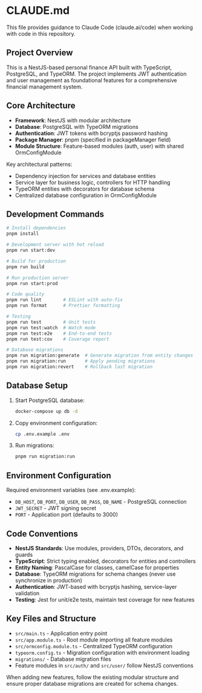 # CLAUDE.md

This file provides guidance to Claude Code (claude.ai/code) when working with code in this repository.

## Project Overview

This is a NestJS-based personal finance API built with TypeScript, PostgreSQL, and TypeORM. The project implements JWT authentication and user management as foundational features for a comprehensive financial management system.

## Core Architecture

- **Framework**: NestJS with modular architecture
- **Database**: PostgreSQL with TypeORM migrations
- **Authentication**: JWT tokens with bcryptjs password hashing
- **Package Manager**: pnpm (specified in packageManager field)
- **Module Structure**: Feature-based modules (auth, user) with shared OrmConfigModule

Key architectural patterns:
- Dependency injection for services and database entities
- Service layer for business logic, controllers for HTTP handling
- TypeORM entities with decorators for database schema
- Centralized database configuration in OrmConfigModule

## Development Commands

```bash
# Install dependencies
pnpm install

# Development server with hot reload
pnpm run start:dev

# Build for production
pnpm run build

# Run production server
pnpm run start:prod

# Code quality
pnpm run lint        # ESLint with auto-fix
pnpm run format      # Prettier formatting

# Testing
pnpm run test        # Unit tests
pnpm run test:watch  # Watch mode
pnpm run test:e2e    # End-to-end tests
pnpm run test:cov    # Coverage report

# Database migrations
pnpm run migration:generate  # Generate migration from entity changes
pnpm run migration:run       # Apply pending migrations
pnpm run migration:revert    # Rollback last migration
```

## Database Setup

1. Start PostgreSQL database:
   ```bash
   docker-compose up db -d
   ```

2. Copy environment configuration:
   ```bash
   cp .env.example .env
   ```

3. Run migrations:
   ```bash
   pnpm run migration:run
   ```

## Environment Configuration

Required environment variables (see .env.example):
- `DB_HOST`, `DB_PORT`, `DB_USER`, `DB_PASS`, `DB_NAME` - PostgreSQL connection
- `JWT_SECRET` - JWT signing secret
- `PORT` - Application port (defaults to 3000)

## Code Conventions

- **NestJS Standards**: Use modules, providers, DTOs, decorators, and guards
- **TypeScript**: Strict typing enabled, decorators for entities and controllers  
- **Entity Naming**: PascalCase for classes, camelCase for properties
- **Database**: TypeORM migrations for schema changes (never use synchronize in production)
- **Authentication**: JWT-based with bcryptjs hashing, service-layer validation
- **Testing**: Jest for unit/e2e tests, maintain test coverage for new features

## Key Files and Structure

- `src/main.ts` - Application entry point
- `src/app.module.ts` - Root module importing all feature modules
- `src/ormconfig.module.ts` - Centralized TypeORM configuration
- `typeorm.config.ts` - Migration configuration with environment loading
- `migrations/` - Database migration files
- Feature modules in `src/auth/` and `src/user/` follow NestJS conventions

When adding new features, follow the existing modular structure and ensure proper database migrations are created for schema changes.